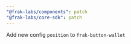 ```yaml
---
"@frak-labs/components": patch
"@frak-labs/core-sdk": patch
---
```


Add new config `position` to `frak-button-wallet`
